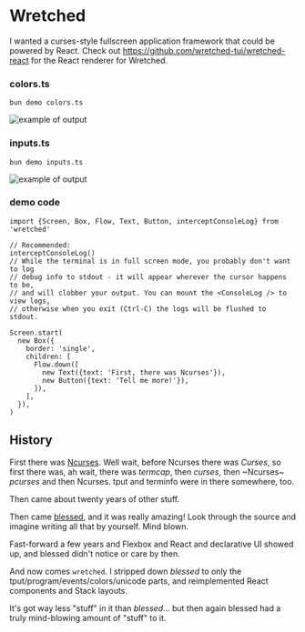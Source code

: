 # Wretched

I wanted a curses-style fullscreen application framework that could be powered by React. Check out https://github.com/wretched-tui/wretched-react for the React renderer for Wretched.

### colors.ts

```
bun demo colors.ts
```

![example of output](https://raw.githubusercontent.com/wretched-tui/wretched/9afe0235a7191a4b47568ef4e631ac1c3ab5829b/readme/colors.png)

### inputs.ts

```
bun demo inputs.ts
```

![example of output](https://raw.githubusercontent.com/wretched-tui/wretched/9afe0235a7191a4b47568ef4e631ac1c3ab5829b/readme/inputs.png)

### demo code

```tsx
import {Screen, Box, Flow, Text, Button, interceptConsoleLog} from 'wretched'

// Recommended:
interceptConsoleLog()
// While the terminal is in full screen mode, you probably don't want to log
// debug info to stdout - it will appear wherever the cursor happens to be,
// and will clobber your output. You can mount the <ConsoleLog /> to view logs,
// otherwise when you exit (Ctrl-C) the logs will be flushed to stdout.

Screen.start(
  new Box({
    border: 'single',
    children: [
      Flow.down([
        new Text({text: 'First, there was Ncurses'}),
        new Button({text: 'Tell me more!'}),
      ]),
    ],
  }),
)
```

## History

First there was [Ncurses](https://en.wikipedia.org/wiki/Ncurses). Well wait, before Ncurses there was _Curses_, so first there was, ah wait, there was _termcap_, then _curses_, then ~Ncurses~ _pcurses_ and then Ncurses. tput and terminfo were in there somewhere, too.

Then came about twenty years of other stuff.

Then came [blessed](https://github.com/chjj/blessed), and it was really amazing! Look through the source and imagine writing all that by yourself. Mind blown.

Fast-forward a few years and Flexbox and React and declarative UI showed up, and blessed didn't notice or care by then.

And now comes `wretched`. I stripped down _blessed_ to only the tput/program/events/colors/unicode parts, and reimplemented React components and Stack layouts.

It's got way less "stuff" in it than _blessed_... but then again blessed had a truly mind-blowing amount of "stuff" to it.

